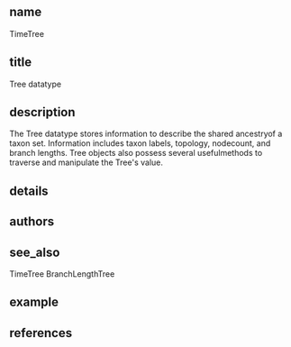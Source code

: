 ## name
TimeTree
## title
Tree datatype
## description
The Tree datatype stores information to describe the shared ancestryof a taxon set. Information includes taxon labels, topology, nodecount, and branch lengths. Tree objects also possess several usefulmethods to traverse and manipulate the Tree's value.
## details
## authors
## see_also
TimeTree
BranchLengthTree
## example
## references
